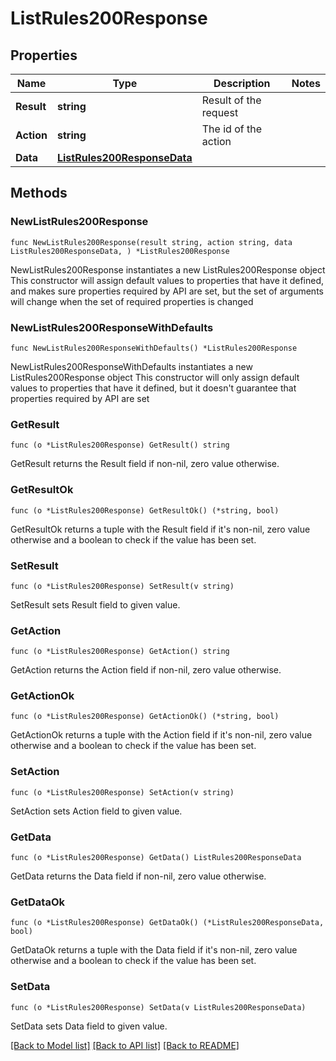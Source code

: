 # ListRules200Response

## Properties

Name | Type | Description | Notes
------------ | ------------- | ------------- | -------------
**Result** | **string** | Result of the request | 
**Action** | **string** | The id of the action | 
**Data** | [**ListRules200ResponseData**](ListRules200ResponseData.md) |  | 

## Methods

### NewListRules200Response

`func NewListRules200Response(result string, action string, data ListRules200ResponseData, ) *ListRules200Response`

NewListRules200Response instantiates a new ListRules200Response object
This constructor will assign default values to properties that have it defined,
and makes sure properties required by API are set, but the set of arguments
will change when the set of required properties is changed

### NewListRules200ResponseWithDefaults

`func NewListRules200ResponseWithDefaults() *ListRules200Response`

NewListRules200ResponseWithDefaults instantiates a new ListRules200Response object
This constructor will only assign default values to properties that have it defined,
but it doesn't guarantee that properties required by API are set

### GetResult

`func (o *ListRules200Response) GetResult() string`

GetResult returns the Result field if non-nil, zero value otherwise.

### GetResultOk

`func (o *ListRules200Response) GetResultOk() (*string, bool)`

GetResultOk returns a tuple with the Result field if it's non-nil, zero value otherwise
and a boolean to check if the value has been set.

### SetResult

`func (o *ListRules200Response) SetResult(v string)`

SetResult sets Result field to given value.


### GetAction

`func (o *ListRules200Response) GetAction() string`

GetAction returns the Action field if non-nil, zero value otherwise.

### GetActionOk

`func (o *ListRules200Response) GetActionOk() (*string, bool)`

GetActionOk returns a tuple with the Action field if it's non-nil, zero value otherwise
and a boolean to check if the value has been set.

### SetAction

`func (o *ListRules200Response) SetAction(v string)`

SetAction sets Action field to given value.


### GetData

`func (o *ListRules200Response) GetData() ListRules200ResponseData`

GetData returns the Data field if non-nil, zero value otherwise.

### GetDataOk

`func (o *ListRules200Response) GetDataOk() (*ListRules200ResponseData, bool)`

GetDataOk returns a tuple with the Data field if it's non-nil, zero value otherwise
and a boolean to check if the value has been set.

### SetData

`func (o *ListRules200Response) SetData(v ListRules200ResponseData)`

SetData sets Data field to given value.



[[Back to Model list]](../README.md#documentation-for-models) [[Back to API list]](../README.md#documentation-for-api-endpoints) [[Back to README]](../README.md)


